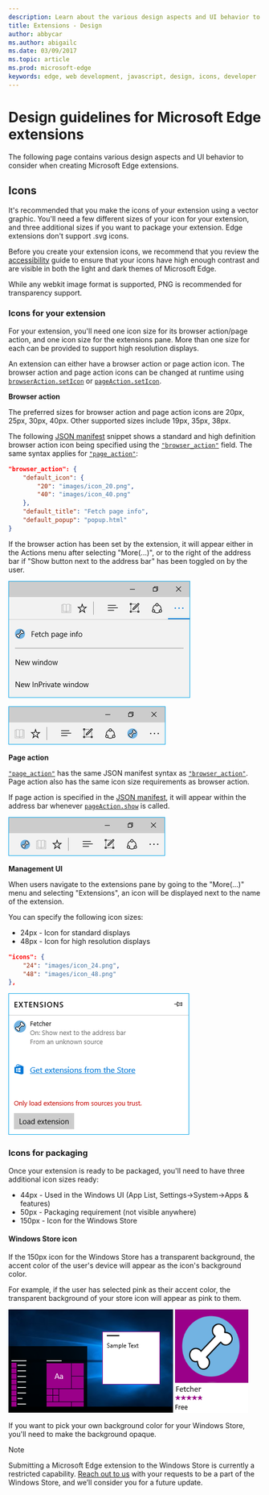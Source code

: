 ```yaml
---
description: Learn about the various design aspects and UI behavior to consider when creating Edge extensions.
title: Extensions - Design
author: abbycar
ms.author: abigailc
ms.date: 03/09/2017
ms.topic: article
ms.prod: microsoft-edge
keywords: edge, web development, javascript, design, icons, developer
---
```


# Design guidelines for Microsoft Edge extensions

The following page contains various design aspects and UI behavior to consider when creating Microsoft Edge extensions.

## Icons

It's recommended that you make the icons of your extension using a vector graphic. You'll need a few different sizes of your icon for your extension, and three additional sizes if you want to package your extension. Edge extensions don't support .svg icons.

Before you create your extension icons, we recommend that you review the [accessibility](./accessibility.md) guide to ensure that your icons have high enough contrast and are visible in both the light and dark themes of Microsoft Edge.

While any webkit image format is supported, PNG is recommended for transparency support.  


### Icons for your extension

For your extension, you'll need one icon size for its browser action/page action, and one icon size for the extensions pane. More than one size for each can be provided to support high resolution displays.

An extension can either have a browser action or page action icon. The browser action and page action icons can be changed at runtime using [`browserAction.setIcon`](https://developer.mozilla.org/en-US/Add-ons/WebExtensions/API/browserAction/setIcon) or [`pageAction.setIcon`](https://developer.mozilla.org/en-US/Add-ons/WebExtensions/API/pageAction/setIcon).


**Browser action**

The preferred sizes for browser action and page action icons are 20px, 25px, 30px, 40px. Other supported sizes include 19px, 35px, 38px.

The following [JSON manifest](./../API-support/supported-manifest-keys.md) snippet shows a standard and high definition browser action icon being specified using the [`"browser_action"`](https://developer.mozilla.org/en-US/docs/Mozilla/Add-ons/WebExtensions/manifest.json/browser_action) field. The same syntax applies for [`"page_action"`](https://developer.mozilla.org/en-US/docs/Mozilla/Add-ons/WebExtensions/manifest.json/page_action):
```json
"browser_action": {
	"default_icon": {
		"20": "images/icon_20.png",
		"40": "images/icon_40.png"
	},
	"default_title": "Fetch page info",
	"default_popup": "popup.html"
}
```

If the browser action has been set by the extension, it will appear either in the Actions menu after selecting "More(...)",  or to the right of the address bar if "Show button next to the address bar" has been toggled on by the user.

![browser action in action menu](./../media/actionmenu-browseraction.png)

![browser action](./../media/browseractionicon.png)

**Page action**

[`"page_action"`](https://developer.mozilla.org/en-US/docs/Mozilla/Add-ons/WebExtensions/manifest.json/page_action) has the same JSON manifest syntax as [`"browser_action"`](https://developer.mozilla.org/en-US/docs/Mozilla/Add-ons/WebExtensions/manifest.json/browser_action). Page action also has the same icon size requirements as browser action.

If page action is specified in the [JSON manifest](./../API-support/supported-manifest-keys.md), it will appear within the address bar whenever [`pageAction.show`](https://developer.mozilla.org/en-US/Add-ons/WebExtensions/API/pageAction/show) is called.

![page action](./../media/pageaction.png)




**Management UI**

When users navigate to the extensions pane by going to the "More(...)" menu and selecting "Extensions", an icon will be displayed next to the name of the extension.

You can specify the following icon sizes:
- 24px - Icon for standard displays
- 48px - Icon for high resolution displays

```json
"icons": {
	"24": "images/icon_24.png",
	"48": "images/icon_48.png"
},
```

![manamgent UI](./../media/management-ui.png)


### Icons for packaging

Once your extension is ready to be packaged, you'll need to have three additional icon sizes ready:

- 44px - Used in the Windows UI (App List, Settings->System->Apps & features)
- 50px - Packaging requirement (not visible anywhere)
- 150px - Icon for the Windows Store

#### Windows Store icon
If the 150px icon for the Windows Store has a transparent background, the accent color of the user's device will appear as the icon's background color.


For example, if the user has selected pink as their accent color, the transparent background of your store icon will appear as pink to them.

![Windows accent color](./../media/windows-accent-color.png)
![Background color auto selected](./../media/store-icon-with-transparent-background.png)

 If you want to pick your own background color for your Windows Store, you'll need to make the background opaque.



> [!NOTE]
> Submitting a Microsoft Edge extension to the Windows Store is currently a restricted capability. [Reach out to us](http://aka.ms/extension-request) with your requests to be a part of the Windows Store, and we’ll consider you for a future update.
